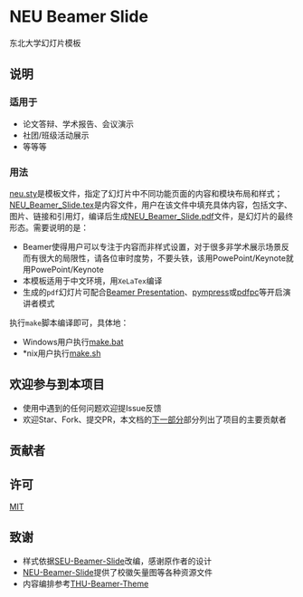 # NEU Beamer Slide

东北大学幻灯片模板

## 说明

### 适用于

- 论文答辩、学术报告、会议演示
- 社团/班级活动展示
- 等等等

### 用法

[neu.sty](./neu.sty)是模板文件，指定了幻灯片中不同功能页面的内容和模块布局和样式；[NEU_Beamer_Slide.tex](./NEU_Beamer_Slide.tex)是内容文件，用户在该文件中填充具体内容，包括文字、图片、链接和引用灯，编译后生成[NEU_Beamer_Slide.pdf](./NEU_Beamer_Slide.pdf)文件，是幻灯片的最终形态。需要说明的是：

- Beamer使得用户可以专注于内容而非样式设置，对于很多非学术展示场景反而有很大的局限性，请各位审时度势，不要头铁，该用PowePoint/Keynote就用PowePoint/Keynote
- 本模板适用于中文环境，用`XeLaTex`编译
- 生成的`pdf`幻灯片可配合[Beamer Presentation](http://iihm.imag.fr/blanch/software/osx-presentation/)、[pympress](https://github.com/Cimbali/pympress)或[pdfpc](https://pdfpc.github.io)等开启演讲者模式

执行`make`脚本编译即可，具体地：

- Windows用户执行[make.bat](./make.bat)
- *nix用户执行[make.sh](./make.sh)

## 欢迎参与到本项目

- 使用中遇到的任何问题欢迎提Issue反馈
- 欢迎Star、Fork、提交PR，本文档的[下一部分](#贡献者)部分列出了项目的主要贡献者

## 贡献者

<!-- readme: collaborators,contributors -start -->
<!-- readme: collaborators,contributors -end -->

## 许可

[MIT](./LICENSE)

## 致谢

- 样式依据[SEU-Beamer-Slide](https://github.com/TouchFishPioneer/SEU-Beamer-Slide)改编，感谢原作者的设计
- [NEU-Beamer-Slide](https://github.com/zhouyanasd/NEU-Beamer-Slide)提供了校徽矢量图等各种资源文件
- 内容编排参考[THU-Beamer-Theme ](https://github.com/tuna/THU-Beamer-Theme)